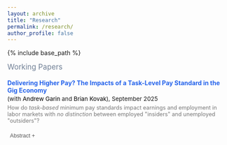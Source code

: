 ```yaml
---
layout: archive
title: "Research"
permalink: /research/
author_profile: false
---
```


{% include base_path %}


<p style="color:rgb(113,128,150); font-size:1.2em; margin:0.8rem 0 0;"> Working Papers </p>


<style>
  .paper{margin:1.1rem 0 2rem;}
  .paper-title{margin:0 0 .2em 0;}
  .paper-title a{text-decoration:none;}
  .paper-meta{font-size:.95em; margin:0 0 .4em 0;}
  .paper-meta a{text-decoration:none;}
  .paper-id{font-size:.9em; color:#777; margin:0 0 .4em 0;}
  .paper-id a{color:#777; text-decoration:none;}
  .abs-btn{font-size:.9em; padding:2px 6px; margin:.35em 0 0 0; background:none; border:none; color:#555; cursor:pointer; font-weight:500;}
  .abs-btn:hover{text-decoration:underline;}
  .abstract{display:none; margin:.5em 0 0 1rem; font-size:.9em;}
</style>


<div class="paper">
  <p class="paper-title">
    <a style="color:rgb(37,99,235);" href=""> <strong> Delivering Higher Pay? The Impacts of a Task-Level Pay Standard in the Gig Economy </strong> </a> <br>
  </p>
  
  <p class="paper-meta">
    (with <a style="color:black;" href="https://sites.google.com/view/andygarin/home">Andrew Garin</a> and
    <a style="color:black;" href="https://www.andrew.cmu.edu/user/bkovak/">Brian Kovak</a>), September 2025
  </p>

  <p class="paper-id">
    How do <i>task-based</i> minimum pay standards impact earnings and employment in labor markets with <i>no distinction</i> between employed "insiders" and unemployed "outsiders"?
  </p>
  
  <button id="btn-abs1" class="abs-btn"
          onclick="toggleAbstract('abs1','btn-abs1')"> Abstract +</button>
  <div id="abs1" class="abstract">
    
  </div>
</div>
<!---->



<script>
function toggleAbstract(divId, btnId) {
  var x = document.getElementById(divId);
  var btn = document.getElementById(btnId);
  if (x.style.display === "none") {
    x.style.display = "block";
    btn.textContent = "Abstract –";
  } else {
    x.style.display = "none";
    btn.textContent = "Abstract +";
  }
}
</script>
